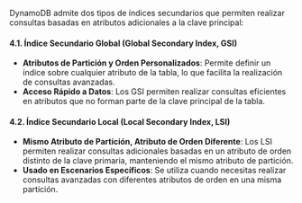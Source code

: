 DynamoDB admite dos tipos de índices secundarios que permiten realizar consultas basadas en atributos adicionales a la clave principal:

#### 4.1. **Índice Secundario Global (Global Secondary Index, GSI)**

- **Atributos de Partición y Orden Personalizados**: Permite definir un índice sobre cualquier atributo de la tabla, lo que facilita la realización de consultas avanzadas.
- **Acceso Rápido a Datos**: Los GSI permiten realizar consultas eficientes en atributos que no forman parte de la clave principal de la tabla.

#### 4.2. **Índice Secundario Local (Local Secondary Index, LSI)**

- **Mismo Atributo de Partición, Atributo de Orden Diferente**: Los LSI permiten realizar consultas adicionales basadas en un atributo de orden distinto de la clave primaria, manteniendo el mismo atributo de partición.
- **Usado en Escenarios Específicos**: Se utiliza cuando necesitas realizar consultas avanzadas con diferentes atributos de orden en una misma partición.